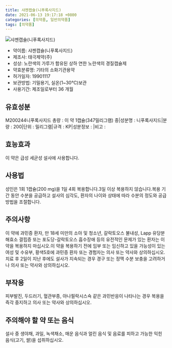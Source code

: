 ```yaml
---
title: 샤젠캡슐(니푸록사지드)
date: 2021-06-13 19:17:18 +0800
categories: [의약품, 일반의약품]
tags: [의약품]
---
```

![샤젠캡슐(니푸록사지드)](https://nedrug.mfds.go.kr/pbp/cmn/itemImageDownload/1N7WiIONx65)

- 약이름: 샤젠캡슐(니푸록사지드)
- 제조사: 태극제약(주)
- 성상: 노란색의 가루가 함유된 상하 연한 노란색의 경질캡슐제
- 약효분류명: 기타의 소화기관용약
- 허가일자: 19901117
- 보관방법: 기밀용기, 실온(1~30℃)보관
- 사용기간: 제조일로부터 36 개월
## 유효성분
M200244니푸록사지드
총량 : 이 약 1캡슐(347밀리그램) 중|성분명 : 니푸록사지드|분량 : 200|단위 : 밀리그램|규격 : KP|성분정보 : |비고 :
## 효능효과
이 약은 급성 세균성 설사에 사용합니다.
## 사용법
성인은 1회 1캡슐(200 mg)을 1일 4회 복용합니다.3일 이상 복용하지 않습니다.복용 기간 동안 수분을 공급하고 설사의 심각도, 환자의 나이와 상태에 따라 수분의 정도와 공급방법을 조절합니다.
## 주의사항
이 약에 과민증 환자, 만 18세 미만의 소아 및 청소년, 갈락토오스 불내성, Lapp 유당분해효소 결핍증 또는 포도당-갈락토오스 흡수장애 등의 유전적인 문제가 있는 환자는 이 약을 복용하지 마십시오.이 약을 복용하기 전에 임부 또는 임신하고 있을 가능성이 있는 여성 및 수유부, 황색5호에 과민증 환자 또는 경험자는 의사 또는 약사와 상의하십시오.치료 후 2일이 지난 후에도 설사가 지속되는 경우 경구 또는 정맥 수분 보충을 고려하거나 의사 또는 약사와 상의하십시오.
## 부작용
피부발진, 두드러기, 혈관부종, 아나필락시스쇽 같은 과민반응이 나타나는 경우 복용을 즉각 중지하고 의사 또는 약사와 상의하십시오.
## 주의해야 할 약 또는 음식
설사 중 생야채, 과일, 녹색채소, 매운 음식과 얼린 음식 및 음료를 피하고 가능한 익힌 음식(고기, 쌀)을 섭취하십시오.
